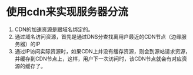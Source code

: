 # 使用cdn来实现服务器分流

1. CDN的加速资源是跟域名绑定的。
2. 通过域名访问资源，首先是通过DNS分查找离用户最近的CDN节点（边缘服务器）的IP
3. 通过IP访问实际资源时，如果CDN上并没有缓存资源，则会到源站请求资源，并缓存到CDN节点上，这样，用户下一次访问时，该CDN节点就会有对应资源的缓存了。



